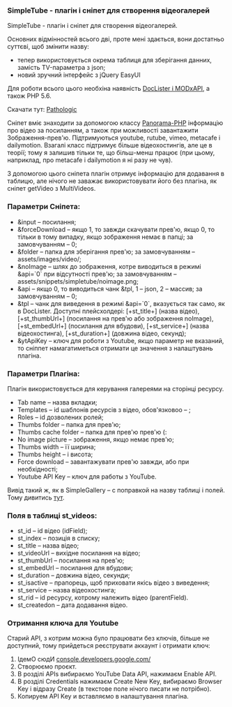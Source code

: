 
<meta http-equiv="Content-Type" content="text/html; charset=utf-8">
<h3>SimpleTube - плагін і сніпет для створення відеогалерей </h3>
SimpleTube - плагін і сніпет для створення відеогалерей.
<p>Основних відмінностей всього дві, проте мені здається, вони достатньо суттєві, щоб змінити назву:</p>
<ul>
	<li>тепер використовується окрема таблиця для зберігання данних, замість TV-параметра з json;</li>
	<li>новий зручний інтерфейс з jQuery EasyUI</li>
</ul>
<p>Для роботи всього цього необхіна наявність <a href="https://github.com/AgelxNash/DocLister" rel="nofollow" target="_blank">DocLister і MODxAPI</a>, а також PHP 5.6.</p>
<p>Скачати тут: <i class="fa fa-github fa-lg text-primary"></i> <a href="https://github.com/Pathologic/SimpleTube" rel="nofollow" target="_blank">Pathologic</a></p>
<p><span class="text-bold">Сніпет</span> вміє знаходити за допомогою классу <a href="http://frandieguez.github.io/panorama-php/" rel="nofollow" target="_blank">Panorama-PHP</a> інформацію про відео за посиланням, а також при можливості завантажити Зображення-прев'ю. Підтримуються youtube, rutube, vimeo, metacafe і dailymotion. Взагалі класс підтримує більше відеохостингів, але це в теорії; тому я залишив тільки те, що більш-менш працює (при цьому, наприклад, про metacafe і dailymotion я ні разу не чув).</p>
<p>З допомогою цього сніпета плагін отримує інформацію для додавання в таблицю, але нічого не заважає використовувати його без плагіна, як сніпет getVideo з MultiVideos.</p>
<h3 class="sub-header">Параметри Сніпета:</h3>
<ul>
	<li><span class="text-bold">&input</span> – посилання;</li>
	<li><span class="text-bold">&forceDownload</span> – якщо 1, то завжди скачувати прев'ю, якщо 0, то тільки в тому випадку, якщо зображення немає в папці; за замовчуванням – 0;</li>
	<li><span class="text-bold">&folder</span> – папка для зберігання прев'ю; за замовчуванням – assets/images/video/;</li>
	<li><span class="text-bold">&noImage</span> – шлях до зображення, котре виводиться в режимі &api=`0` при відсутності прев'ю; за замовчуванням – assets/snippets/simpletube/noimage.png;</li>
	<li><span class="text-bold">&api</span> – якщо 0, то виводиться чанк &tpl, 1 – json, 2 – массив; за замовчуванням – 0;</li>
	<li><span class="text-bold">&tpl</span> – чанк для виведення в режимі &api=`0`, вказується так само, як в DocLister. Доступні плейсхолдері: [+st_title+] (назва відео), [+st_thumbUrl+] (посилання на прев'ю або зображення noImage), [+st_embedUrl+] (посилання для вбудови), [+st_service+] (назва відеохостинга), [+st_duration+] (довжина відео, секунд);</li>
	<li><span class="text-bold">&ytApiKey</span> – ключ для роботи з Youtube, якщо параметр не вказаний, то сніппет намагатиметься отримати це значення з налаштувань плагіна.</li>
</ul>
<h3 class="sub-header">Параметри Плагіна:</h3>
<p>Плагін використовується для керування галереями на сторінці ресурсу.</p>
<ul>
	<li><span class="text-bold">Tab name</span> – назва вкладки;</li>
	<li><span class="text-bold">Templates</span> – id шаблонів ресурсів з відео, <span class="text-bold">обов'язковоо</span> – ;</li>
	<li><span class="text-bold">Roles</span> – id дозволених ролей;</li>
	<li><span class="text-bold">Thumbs folder</span> – папка для прев'ю;</li>
	<li><span class="text-bold">Thumbs cache folder</span> – папка для прев'ю прев'ю (:</li>
	<li><span class="text-bold">No image picture</span> – зображення, якщо немає прев'ю;</li>
	<li><span class="text-bold">Thumbs width</span> – її ширина;</li>
	<li><span class="text-bold">Thumbs height</span> – і висота;</li>
	<li><span class="text-bold">Force download</span> – завантажувати прев'ю завжди, або при необхідності;</li>
	<li><span class="text-bold">Youtube API Key</span> – ключ для работы з YouTube.</li>
</ul>
<p>Вивід такий ж, як в SimpleGallery – c поправкой на назву таблиці і полей. Тому дивитись <a href="http://modx.im/blog/docs/2762.html" rel="nofollow" target="_blank">тут</a>.</p>
<h3 class="sub-header">Поля в таблиці st_videos:</h3>
<ul>
	<li><span class="text-bold">st_id</span> – id відео (idField);</li>
	<li><span class="text-bold">st_index</span> – позиція в списку;</li>
	<li><span class="text-bold">st_title</span> – назва відео;</li>
	<li><span class="text-bold">st_videoUrl</span> – вихідне посилання на відео;</li>
	<li><span class="text-bold">st_thumbUrl</span> – посилання на прев'ю;</li>
	<li><span class="text-bold">st_embedUrl</span> – посилання для вбудови;</li>
	<li><span class="text-bold">st_duration</span> – довжина відео, секунди;</li>
	<li><span class="text-bold">st_isactive</span> – прапорець, щоб приховати якісь відео з виведення;</li>
	<li><span class="text-bold">st_service</span> – назва відеохостинга;</li>
	<li><span class="text-bold">st_rid</span> – id ресурсу, котрому належить відео (parentField).</li>
	<li><span class="text-bold">st_createdon</span> – дата додавання відео.</li>
</ul>

<h3 class="page-header">Отримання ключа для Youtube</h3>
<p>Старий API, з котрим можна було працювати без ключів, більше не доступний, тому прийдеться реєструвати аккаунт і отримати ключ:</p>
<ol>
	<li>ІдемО сюдИ <a href="https://console.developers.google.com/" rel="nofollow" target="_blank">console.developers.google.com/</a></li>
	<li>Створюємо проєкт.</li>
	<li>В розділі APIs вибираємо YouTube Data API, нажимаєм Enable API.</li>
	<li>В розділі Credentials нажимаєм Create New Key, вибираємо Browser Key і відразу Create (в текстове поле нічого писати не потрібно).</li>
	<li>Копируем API Key и вставляємо в налаштування плагіна.</li>
</ol>
